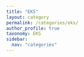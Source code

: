 ```yaml
---
title: "EKS"
layout: category
permalink: /categories/eks/
author_profile: true
taxonomy: EKS
sidebar:
  nav: "categories"
---
```

